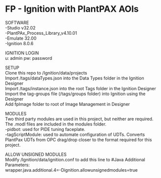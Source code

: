 # FP - Ignition with PlantPAX AOIs

SOFTWARE  
-Studio v32.02  
-PlantPAx_Process_Library_v4.10.01  
-Emulate 32.00  
-Ignition 8.0.6  

IGNITION LOGIN  
u: admin
pw: password

SETUP  
Clone this repo to /Ignition/data/projects  
Import /tags/dataTypes.json into the Data Types folder in the Ignition Designer  
Import /tags/instance.json into the root Tags folder in the Ignition Designer  
Import the tag-groups file (/tags/groups folder) into Ignition using the Designer  
Add fpImage folder to root of Image Management in Designer

MODULES  
Two third party modules are used in this project, but neither are required. The .modl files are included in the modules folder.  
-pidbot: used for PIDE tuning faceplate.  
-tagScriptModule: used to automate configuration of UDTs.  Converts PlantPax UDTs from OPC drag/drop closer to the format required for this project.

ALLOW UNSIGNED MODULES  
Modify /Ignition/data/ignition.conf to add this line to #Java Additional Parameters:  
wrapper.java.additional.4=-Dignition.allowunsignedmodules=true
